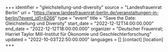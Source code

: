 +++
identifier = "gleichstellung-und-diversity"
source = "Landesfrauenrat Berlin"
url = "https://www.landesfrauenrat-berlin.de/veranstaltungen-in-berlin/?event_id1=6266"
type = "event"
title = "Save the Date: Gleichstellung und Diversity"
start_date = "2022-12-12T14:00:00.000"
end_date = "2022-12-12T18:00:00.000"
organizer = "Deutscher Frauenrat; Harriet Taylor Mill-Institut für Ökonomie und Geschlechterforschung"
updated = "2022-10-03T22:50:00.000"
languages = []
[contact]
[location]
+++